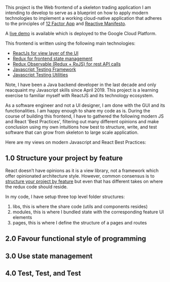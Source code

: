 This project is the Web frontend of a skeleton trading application I am intending to develop to serve as a blueprint on how to apply modern technologies to implement a working cloud-native application that adheres to the principles of <a href="https://12factor.net/">12 Factor App</a> and <a href="https://www.reactivemanifesto.org/">Reactive Manifesto</a>.

A <a href="http://tradedemo-ng.appspot.com" alt="tradedemo-ng">live demo</a> is available which is deployed to the Google Cloud Platform.

This frontend is written using the following main technologies:
<ul>
  <li><a href="https://reactjs.org" alt="reactjs">ReactJs for view layer of the UI</a></li>
  <li><a href="https://redux.js.org" alt="redux">Redux for frontend state management</a></li>
  <li><a href="https://redux-observable.js.org/" alt="redux">Redux Observable (Redux + RxJS) for rest API calls</a></li>
  <li><a href="https://jestjs.io/" alt="redux">Javascript Testing Framework</a></li>
  <li><a href="https://airbnb.io/enzyme/" alt="redux">Javascript Testing Utilities</a></li>
</ul>

Note, I have been a Java backend developer in the last decade and only reacquaint my Javascript skills since April 2019. This project is a learning exercise to familiar myself with ReactJS and its technology ecosystem.

As a software engineer and not a UI designer, I am done with the GUI and its functionalities. I am happy enough to share my code as is. During the course of building this frontend, I have to gathered the following modern JS and React 'Best Practices', filtering out many different opinions and make conclusion using my own intuitions how best to structure, write, and test software that can grow from skeleton to large scale application.

Here are my views on modern Javascript and React Best Practices:

<h2>1.0 Structure your project by feature</h2>
React doesn’t have opinions as it is a view library, not a framework which offer opinionated architecture style.
However, common consensus is to <a href="https://reactjs.org/docs/faq-structure.html">structure your project by feature</a> but even that has different takes on where the redux code should reside.

In my code, I have setup three top level folder structures:

<ol>
  <li>libs, this is where the share code (utils and components resides)</li>
  <li>modules, this is where I bundled state with the corresponding feature UI elements</li>
  <li>pages, this is where I define the structure of a pages and routes</li>
</ol>

<h2>2.0 Favour functional style of programming</h2>

<h2>3.0 Use state management</h2>

<h2>4.0 Test, Test, and Test</h2>
